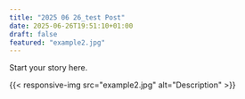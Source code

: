 ```yaml
---
title: "2025 06 26_test Post"
date: 2025-06-26T19:51:10+01:00
draft: false
featured: "example2.jpg"
---
```


Start your story here.

{{< responsive-img src="example2.jpg" alt="Description" >}}
